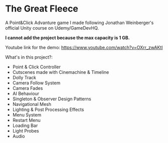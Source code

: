 # The Great Fleece
A Point&Click Advanture game I made following Jonathan Weinberger's official Unity course on Udemy/GameDevHQ.

<b>I cannot add the project because the max capacity is 1 GB.</b>

Youtube link for the demo: https://www.youtube.com/watch?v=OXrr_zwAKtI

What's in this project?:
- Point & Click Controller
- Cutscenes made with Cinemachine & Timeline
- Dolly Track
- Camera Follow System
- Camera Fades
- AI Behaviour
- Singleton & Observer Design Patterns
- Navigational Mesh
- Lighting & Post Processing Effects
- Menu System
- Restart Menu
- Loading Bar
- Light Probes
- Audio
